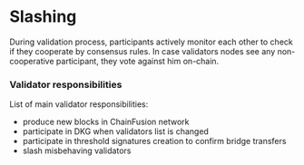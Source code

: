 # Slashing

During validation process, participants actively monitor each other to check if they cooperate by consensus rules. In case validators nodes see any non-cooperative participant, they vote against him on-chain.

### Validator responsibilities

List of main validator responsibilities:

* produce new blocks in ChainFusion network
* participate in DKG when validators list is changed
* participate in threshold signatures creation to confirm bridge transfers
* slash misbehaving validators


